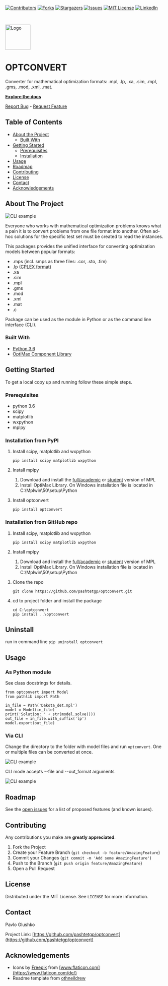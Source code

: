[![Contributors][contributors-shield]][contributors-url]
[![Forks][forks-shield]][forks-url]
[![Stargazers][stars-shield]][stars-url]
[![Issues][issues-shield]][issues-url]
[![MIT License][license-shield]][license-url]
[![LinkedIn][linkedin-shield]][linkedin-url]


<!-- PROJECT LOGO -->
<br />
<p>
  <a href="https://github.com/pashtetgp/optconvert">
    <img src="https://github.com/pashtetGP/optconvert/raw/master/logo.png" alt="Logo" width="80" height="80">
  </a>
</p>


# OPTCONVERT

Converter for mathematical optimization formats: .mpl, .lp, .xa, .sim, .mpl, .gms, .mod, .xml, .mat.


[**Explore the docs**](https://github.com/pashtetgp/optconvert)


<!-- <a href="https://github.com/pashtetgp/optconvert">View Demo</a> -->
[Report Bug](https://github.com/pashtetgp/optconvert/issues)
    -
[Request Feature](https://github.com/pashtetgp/optconvert/issues)



<!-- TABLE OF CONTENTS -->
## Table of Contents

* [About the Project](#about-the-project)
  * [Built With](#built-with)
* [Getting Started](#getting-started)
  * [Prerequisites](#prerequisites)
  * [Installation](#installation)
* [Usage](#usage)
* [Roadmap](#roadmap)
* [Contributing](#contributing)
* [License](#license)
* [Contact](#contact)
* [Acknowledgements](#acknowledgements)



<!-- ABOUT THE PROJECT -->
## About The Project

![CLI example](https://github.com/pashtetGP/optconvert/raw/master/cli_example.png)

Everyone who works with mathematical optimization problems knows what a pain it is 
to convert problems from one file format into another. Often ad-hoc solutions for the specific test set
must be created to read the instances.

This packages provides the unified interface for converting optimization models between popular formats:
* .mps (incl. smps as three files: .cor, .sto, .tim)
* .lp ([CPLEX format](http://lpsolve.sourceforge.net/5.1/CPLEX-format.htm))
* .xa
* .sim
* .mpl
* .gms
* .mod
* .xml
* .mat
* .c


Package can be used as the module in Python or as the command line interface (CLI).

### Built With

* [Python 3.6](https://www.python.org/)
* [OptiMax Component Library](http://www.maximalsoftware.com/optimax/)



<!-- GETTING STARTED -->
## Getting Started

To get a local copy up and running follow these simple steps.

### Prerequisites
* python 3.6
* scipy
* matplotlib
* wxpython
* mplpy

### Installation from PyPI
1. Install scipy, matplotlib and wxpython
    ```
    pip install scipy matplotlib wxpython
    ```
   
1. Install mplpy
    1. Download and install the [full/academic](http://www.maximalsoftware.com/distrib) or [student](http://www.maximalsoftware.com/download) version of MPL
    1. Install OptiMax Library. On Windows installation file is located in C:\Mplwin\50\setup\Python

1. Install optconvert
    ```
    pip install optconvert
    ```

### Installation from GitHub repo

1. Install scipy, matplotlib and wxpython
    ```
    pip install scipy matplotlib wxpython
    ```
   
1. Install mplpy
    1. Download and install the [full/academic](http://www.maximalsoftware.com/distrib) or [student](http://www.maximalsoftware.com/download) version of MPL
    1. Install OptiMax Library. On Windows installation file is located in C:\Mplwin\50\setup\Python
    
1. Clone the repo
    ```
    git clone https://github.com/pashtetgp/optconvert.git
    ```
   
1. cd to project folder and install the package
    ```
    cd C:\optconvert
    pip install ..\optconvert
    ```

## Uninstall

run in command line `pip uninstall optconvert`

<!-- USAGE EXAMPLES -->
## Usage
### As Python module
See class docstrings for details.
```
from optconvert import Model
from pathlib import Path

in_file = Path('Dakota_det.mpl')
model = Model(in_file)
print('Solution: ' + str(model.solve()))
out_file = in_file.with_suffix('lp')
model.export(out_file)
```

### Via CLI

Change the directory to the folder with model files and run ```optconvert```.
One or multiple files can be converted at once.

![CLI example](https://github.com/pashtetGP/optconvert/raw/master/cli_example.png)
<!--_For more examples, please refer to the [Documentation](https://example.com)_-->

CLI mode accepts --file and --out_format arguments

![CLI example](https://github.com/pashtetGP/optconvert/raw/master/cli_arguments.png)

<!-- ROADMAP -->
## Roadmap

See the [open issues](https://github.com/pashtetgp/optconvert/issues) for a list of proposed features (and known issues).



<!-- CONTRIBUTING -->
## Contributing

Any contributions you make are **greatly appreciated**.

1. Fork the Project
2. Create your Feature Branch (`git checkout -b feature/AmazingFeature`)
3. Commit your Changes (`git commit -m 'Add some AmazingFeature'`)
4. Push to the Branch (`git push origin feature/AmazingFeature`)
5. Open a Pull Request



<!-- LICENSE -->
## License

Distributed under the MIT License. See `LICENSE` for more information.



<!-- CONTACT -->
## Contact

Pavlo Glushko

Project Link: [https://github.com/pashtetgp/optconvert](https://github.com/pashtetgp/optconvert)



<!-- ACKNOWLEDGEMENTS -->
## Acknowledgements
* Icons by [Freepik](https://www.flaticon.com/de/autoren/freepik) from [www.flaticon.com](https://www.flaticon.com/de/)
* Readme template from [othneildrew](https://github.com/othneildrew/Best-README-Template)






<!-- MARKDOWN LINKS & IMAGES -->
<!-- https://www.markdownguide.org/basic-syntax/#reference-style-links -->
[contributors-shield]: https://img.shields.io/github/contributors/pashtetgp/optconvert.svg?style=flat-square
[contributors-url]: https://github.com/pashtetgp/optconvert/graphs/contributors
[forks-shield]: https://img.shields.io/github/forks/pashtetgp/optconvert.svg?style=flat-square
[forks-url]: https://github.com/pashtetgp/optconvert/network/members
[stars-shield]: https://img.shields.io/github/stars/pashtetgp/optconvert.svg?style=flat-square
[stars-url]: https://github.com/pashtetgp/optconvert/stargazers
[issues-shield]: https://img.shields.io/github/issues/pashtetgp/optconvert.svg?style=flat-square
[issues-url]: https://github.com/pashtetgp/optconvert/issues
[license-shield]: https://img.shields.io/github/license/pashtetgp/optconvert.svg?style=flat-square
[license-url]: https://github.com/pashtetgp/optconvert/blob/master/LICENSE.txt
[linkedin-shield]: https://img.shields.io/badge/-LinkedIn-black.svg?style=flat-square&logo=linkedin&colorB=555
[linkedin-url]: https://linkedin.com/in/pavloglushko